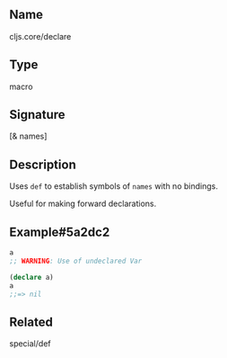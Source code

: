 ## Name
cljs.core/declare

## Type
macro

## Signature
[& names]

## Description

Uses `def` to establish symbols of `names` with no bindings.

Useful for making forward declarations.

## Example#5a2dc2

```clj
a
;; WARNING: Use of undeclared Var

(declare a)
a
;;=> nil
```

## Related
special/def
